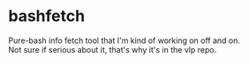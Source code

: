 # bashfetch

Pure-bash info fetch tool that I'm kind of working on off and on.<br>
Not sure if serious about it, that's why it's in the vlp repo.
